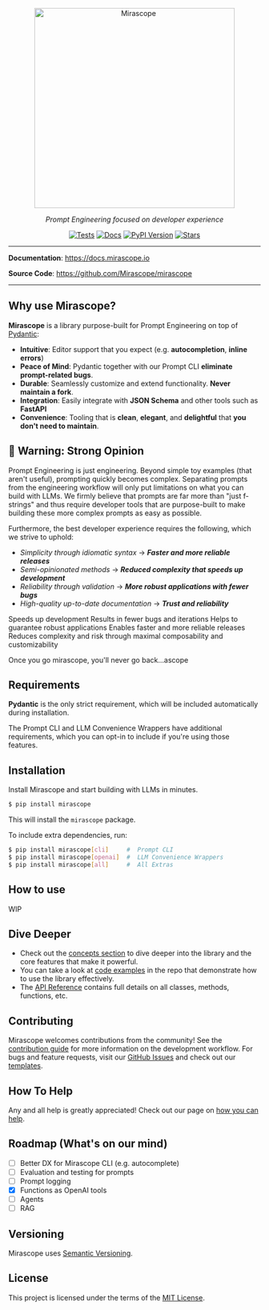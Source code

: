 
<p align="center">
    <a href="https://www.mirascope.io"><img src="https://uploads-ssl.webflow.com/65a6fd6a1c3b2704d6217d3d/65b5674e9ceef563dc57eb11_Medium%20length%20hero%20headline%20goes%20here.svg" width="400" alt="Mirascope"/></a>
</p>

<p align="center">
    <em>Prompt Engineering focused on developer experience</em>
</p>

<p align="center">
    <a href="https://github.com/Mirascope/mirascope/actions/workflows/tests.yml" target="_blank"><img src="https://github.com/Mirascope/mirascope/actions/workflows/tests.yml/badge.svg?branch=main" alt="Tests"/></a>
    <a href="https://docs.mirascope.io/" target="_blank"><img src="https://img.shields.io/badge/docs-available-brightgreen" alt="Docs"/></a>
    <a href="https://pypi.python.org/pypi/mirascope" target="_blank"><img src="https://img.shields.io/pypi/v/mirascope.svg" alt="PyPI Version"/></a>
    <a href="https://github.com/Mirascope/mirascope/stargazers" target="_blank"><img src="https://img.shields.io/github/stars/Mirascope/mirascope.svg" alt="Stars"/></a>
</p>

---

**Documentation**: <a href="https://docs.mirascope.io" target="_blank">https://docs.mirascope.io</a>

**Source Code**: <a href="https://github.com/Mirascope/mirascope" target="_blank">https://github.com/Mirascope/mirascope</a>

---

## Why use Mirascope?

**Mirascope** is a library purpose-built for Prompt Engineering on top of <a href="https://pydantic.dev" target="_blank">Pydantic</a>:

* **Intuitive**: Editor support that you expect (e.g. **autocompletion**, **inline errors**)
* **Peace of Mind**: Pydantic together with our Prompt CLI **eliminate prompt-related bugs**.
* **Durable**: Seamlessly customize and extend functionality. **Never maintain a fork**.
* **Integration**: Easily integrate with **JSON Schema** and other tools such as **FastAPI**
* **Convenience**: Tooling that is **clean**, **elegant**, and **delightful** that **you don't need to maintain**.

## 🚨 Warning: Strong Opinion

Prompt Engineering is just engineering. Beyond simple toy examples (that aren't useful), prompting quickly becomes complex. Separating prompts from the engineering workflow will only put limitations on what you can build with LLMs. We firmly believe that prompts are far more than "just f-strings" and thus require developer tools that are purpose-built to make building these more complex prompts as easy as possible.

Furthermore, the best developer experience requires the following, which we strive to uphold:

* *Simplicity through idiomatic syntax* -> ***Faster and more reliable releases***
* *Semi-opinionated methods* -> ***Reduced complexity that speeds up development***
* *Reliability through validation* -> ***More robust applications with fewer bugs***
* *High-quality up-to-date documentation* -> ***Trust and reliability***


Speeds up development
Results in fewer bugs and iterations
Helps to guarantee robust applications
Enables faster and more reliable releases
Reduces complexity and risk through maximal composability and customizability


Once you go mirascope, you'll never go back...ascope

## Requirements

**Pydantic** is the only strict requirement, which will be included automatically during installation.

The Prompt CLI and LLM Convenience Wrappers have additional requirements, which you can opt-in to include if you're using those features.

## Installation

Install Mirascope and start building with LLMs in minutes.

```sh
$ pip install mirascope
```

This will install the `mirascope` package.

To include extra dependencies, run:

```sh
$ pip install mirascope[cli]     #  Prompt CLI
$ pip install mirascope[openai]  #  LLM Convenience Wrappers
$ pip install mirascope[all]     #  All Extras
```

## How to use

WIP

## Dive Deeper

-   Check out the [concepts section](concepts/pydantic_prompts.md) to dive deeper into the library and the core features that make it powerful.
-   You can take a look at [code examples](https://github.com/Mirascope/mirascope/tree/main/cookbook) in the repo that demonstrate how to use the library effectively.
-   The [API Reference](api/prompts.md) contains full details on all classes, methods, functions, etc.

## Contributing

Mirascope welcomes contributions from the community! See the [contribution guide](CONTRIBUTING.md) for more information on the development workflow. For bugs and feature requests, visit our [GitHub Issues](https://github.com/mirascope/mirascope/issues) and check out our [templates](https://github.com/Mirascope/mirascope/tree/main/.github/ISSUE_TEMPLATES).

## How To Help

Any and all help is greatly appreciated! Check out our page on [how you can help](HELP.md).

## Roadmap (What's on our mind)

- [ ] Better DX for Mirascope CLI (e.g. autocomplete)
- [ ] Evaluation and testing for prompts
- [ ] Prompt logging
- [X] Functions as OpenAI tools
- [ ] Agents
- [ ] RAG

## Versioning

Mirascope uses [Semantic Versioning](https://semver.org/).

## License

This project is licensed under the terms of the [MIT License](https://github.com/Mirascope/mirascope/blob/main/LICENSE).
